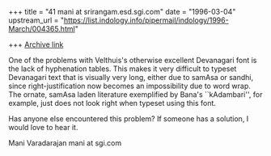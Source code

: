 +++
title = "41 mani at srirangam.esd.sgi.com"
date = "1996-03-04"
upstream_url = "https://list.indology.info/pipermail/indology/1996-March/004365.html"

+++
[Archive link](https://list.indology.info/pipermail/indology/1996-March/004365.html)


One of the problems with Velthuis's otherwise excellent
Devanagari font is the lack of hyphenation tables.  This 
makes it very difficult to typeset Devanagari text that
is visually very long, either due to samAsa or sandhi,
since right-justification now becomes an impossibility
due to word wrap.  The ornate, samAsa laden literature
exemplified by Bana's ``kAdambari'', for example, just 
does not look right when typeset using this font.

Has anyone else encountered this problem? If someone
has a solution, I would love to hear it.

Mani Varadarajan
mani at sgi.com





